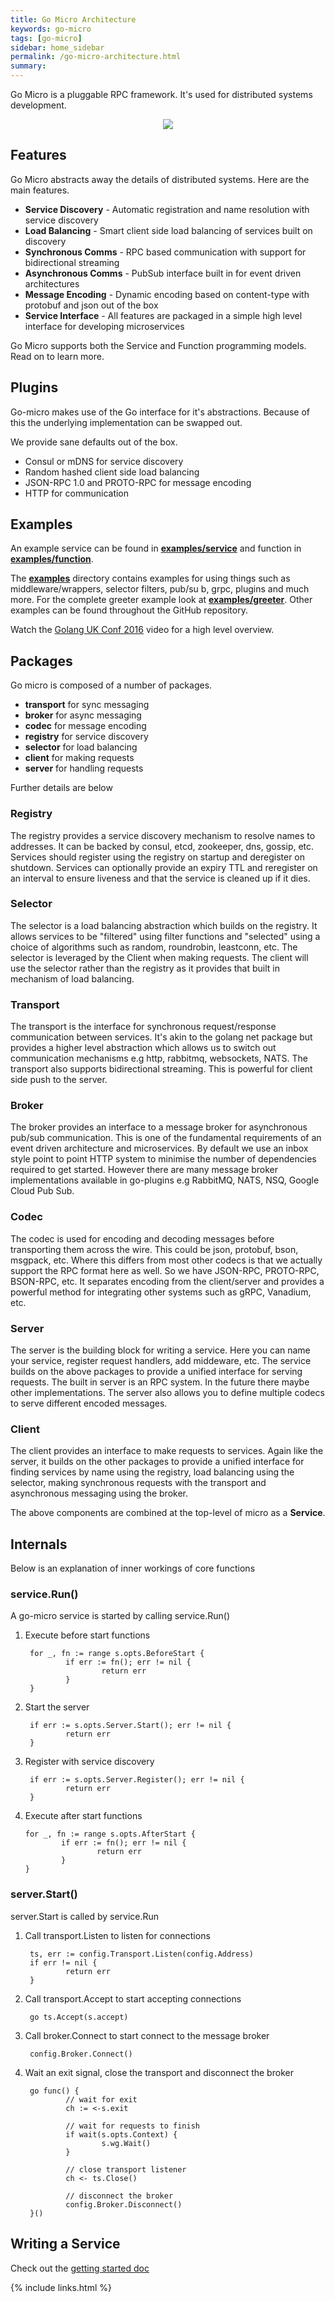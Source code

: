 ```yaml
---
title: Go Micro Architecture
keywords: go-micro
tags: [go-micro]
sidebar: home_sidebar
permalink: /go-micro-architecture.html
summary: 
---
```


Go Micro is a pluggable RPC framework. It's used for distributed systems development.

<p align="center">
  <img src="images/go-micro.png" />
</p>

## Features

Go Micro abstracts away the details of distributed systems. Here are the main features.

- **Service Discovery** - Automatic registration and name resolution with service discovery
- **Load Balancing** - Smart client side load balancing of services built on discovery
- **Synchronous Comms** - RPC based communication with support for bidirectional streaming
- **Asynchronous Comms** - PubSub interface built in for event driven architectures
- **Message Encoding** - Dynamic encoding based on content-type with protobuf and json out of the box
- **Service Interface** - All features are packaged in a simple high level interface for developing microservices

Go Micro supports both the Service and Function programming models. Read on to learn more.

## Plugins

Go-micro makes use of the Go interface for it's abstractions. Because of this the underlying implementation can be swapped out.

We provide sane defaults out of the box.

- Consul or mDNS for service discovery
- Random hashed client side load balancing
- JSON-RPC 1.0 and PROTO-RPC for message encoding
- HTTP for communication

## Examples


An example service can be found in [**examples/service**](https://github.com/micro/examples/tree/master/service) and function in [**examples/function**](https://github.com/micro/examples/tree/master/function). 

The [**examples**](https://github.com/micro/examples) directory contains examples for using things such as middleware/wrappers, selector filters, pub/su
b, grpc, plugins and much more. For the complete greeter example look at [**examples/greeter**](https://github.com/micro/examples/tree/master/greeter). 
Other examples can be found throughout the GitHub repository.

Watch the [Golang UK Conf 2016](https://www.youtube.com/watch?v=xspaDovwk34) video for a high level overview.

## Packages

Go micro is composed of a number of packages. 

- **transport** for sync messaging
- **broker** for async messaging
- **codec** for message encoding
- **registry** for service discovery
- **selector** for load balancing
- **client** for making requests
- **server** for handling requests

Further details are below

### Registry

The registry provides a service discovery mechanism to resolve names to addresses. It can be backed by consul, etcd, zookeeper, dns, gossip, etc. 
Services should register using the registry on startup and deregister on shutdown. Services can optionally provide an expiry TTL and reregister 
on an interval to ensure liveness and that the service is cleaned up if it dies.

### Selector

The selector is a load balancing abstraction which builds on the registry. It allows services to be "filtered" using filter functions and "selected" 
using a choice of algorithms such as random, roundrobin, leastconn, etc. The selector is leveraged by the Client when making requests. The client 
will use the selector rather than the registry as it provides that built in mechanism of load balancing. 

### Transport

The transport is the interface for synchronous request/response communication between services. It's akin to the golang net package but provides 
a higher level abstraction which allows us to switch out communication mechanisms e.g http, rabbitmq, websockets, NATS. The transport also 
supports bidirectional streaming. This is powerful for client side push to the server.

### Broker

The broker provides an interface to a message broker for asynchronous pub/sub communication. This is one of the fundamental requirements of an event 
driven architecture and microservices. By default we use an inbox style point to point HTTP system to minimise the number of dependencies required 
to get started. However there are many message broker implementations available in go-plugins e.g RabbitMQ, NATS, NSQ, Google Cloud Pub Sub.

### Codec

The codec is used for encoding and decoding messages before transporting them across the wire. This could be json, protobuf, bson, msgpack, etc. 
Where this differs from most other codecs is that we actually support the RPC format here as well. So we have JSON-RPC, PROTO-RPC, BSON-RPC, etc. 
It separates encoding from the client/server and provides a powerful method for integrating other systems such as gRPC, Vanadium, etc.

### Server

The server is the building block for writing a service. Here you can name your service, register request handlers, add middeware, etc. The service 
builds on the above packages to provide a unified interface for serving requests. The built in server is an RPC system. In the future there maybe 
other implementations. The server also allows you to define multiple codecs to serve different encoded messages.

### Client

The client provides an interface to make requests to services. Again like the server, it builds on the other packages to provide a unified interface 
for finding services by name using the registry, load balancing using the selector, making synchronous requests with the transport and asynchronous 
messaging using the broker. 


The  above components are combined at the top-level of micro as a **Service**.

## Internals

Below is an explanation of inner workings of core functions

### service.Run()

A go-micro service is started by calling service.Run()

1. Execute before start functions


        for _, fn := range s.opts.BeforeStart {
                if err := fn(); err != nil {
                        return err
                }
        }


2. Start the server


        if err := s.opts.Server.Start(); err != nil {
                return err
        }


3. Register with service discovery

        if err := s.opts.Server.Register(); err != nil {
                return err
        }


 4. Execute after start functions

        for _, fn := range s.opts.AfterStart {
                if err := fn(); err != nil {
                        return err
                }
        }

### server.Start()

server.Start is called by service.Run

1. Call transport.Listen to listen for connections

        ts, err := config.Transport.Listen(config.Address)
        if err != nil {
                return err
        }

2. Call transport.Accept to start accepting connections

        go ts.Accept(s.accept)

3. Call broker.Connect to start connect to the message broker
        
        config.Broker.Connect()

4. Wait an exit signal, close the transport and disconnect the broker

        go func() {
                // wait for exit
                ch := <-s.exit

                // wait for requests to finish
                if wait(s.opts.Context) {
                        s.wg.Wait()
                }

                // close transport listener
                ch <- ts.Close()

                // disconnect the broker
                config.Broker.Disconnect()
        }()

## Writing a Service

Check out the [getting started doc](writing-a-go-service.html)

{% include links.html %}
